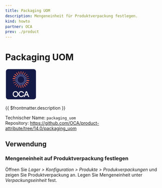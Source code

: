 ```yaml
---
title: Packaging UOM
description: Mengeneinheit für Produktverpackung festlegen.
kind: howto
partner: OCA
prev: ./product
---
```


# Packaging UOM

![icon_oca_app](attachments/icon_oca_app.png)

{{ $frontmatter.description }}

Technischer Name: `packaging_uom`\
Repository: <https://github.com/OCA/product-attribute/tree/14.0/packaging_uom>

## Verwendung

### Mengeneinheit auf Produktverpackung festlegen

Öffnen Sie _Lager > Konfiguration > Produkte > Produkverpackungen_ und zeigen Sie Produktverpackung an. Legen Sie Mengeneinheit unter _Verpackungseinheit_ fest.
